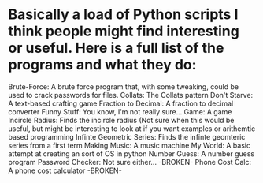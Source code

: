 # Basically a load of Python scripts I think people might find interesting or useful. Here is a full list of the programs and what they do:
Brute-Force: A brute force program that, with some tweaking, could be used to crack passwords for files.
Collats: The Collats pattern
Don't Starve: A text-based crafting game
Fraction to Decimal: A fraction to decimal converter
Funny Stuff: You know, I'm not really sure...
Game: A game
Incircle Radius: Finds the incircle radius (Not sure when this would be useful, but might be interesting to look at if you want examples or arithemtic based programming
Infinte Geometric Series: Finds the infinte geomteric series from a first term
Making Music: A music machine
My World: A basic attempt at creating an sort of OS in python
Number Guess: A number guess program
Password Checker: Not sure either... -BROKEN-
Phone Cost Calc: A phone cost calculator -BROKEN-
